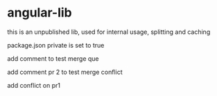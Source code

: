 # angular-lib

this is an unpublished lib, used for internal usage, splitting and caching

package.json private is set to true

add comment to test merge que

add comment pr 2 to test merge conflict

add conflict on pr1
